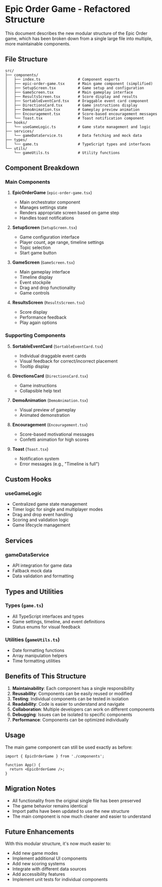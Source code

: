 # Epic Order Game - Refactored Structure

This document describes the new modular structure of the Epic Order game, which has been broken down from a single large file into multiple, more maintainable components.

## File Structure

```
src/
├── components/
│   ├── index.ts                 # Component exports
│   ├── epic-order-game.tsx      # Main game component (simplified)
│   ├── SetupScreen.tsx          # Game setup and configuration
│   ├── GameScreen.tsx           # Main gameplay interface
│   ├── ResultsScreen.tsx        # Score display and results
│   ├── SortableEventCard.tsx    # Draggable event card component
│   ├── DirectionsCard.tsx       # Game instructions display
│   ├── DemoAnimation.tsx        # Gameplay preview animation
│   ├── Encouragement.tsx        # Score-based encouragement messages
│   └── Toast.tsx                # Toast notification component
├── hooks/
│   └── useGameLogic.ts          # Game state management and logic
├── services/
│   └── gameDataService.ts       # Data fetching and mock data
├── types/
│   └── game.ts                  # TypeScript types and interfaces
└── utils/
    └── gameUtils.ts             # Utility functions
```

## Component Breakdown

### Main Components

1. **EpicOrderGame** (`epic-order-game.tsx`)
   - Main orchestrator component
   - Manages settings state
   - Renders appropriate screen based on game step
   - Handles toast notifications

2. **SetupScreen** (`SetupScreen.tsx`)
   - Game configuration interface
   - Player count, age range, timeline settings
   - Topic selection
   - Start game button

3. **GameScreen** (`GameScreen.tsx`)
   - Main gameplay interface
   - Timeline display
   - Event stockpile
   - Drag and drop functionality
   - Game controls

4. **ResultsScreen** (`ResultsScreen.tsx`)
   - Score display
   - Performance feedback
   - Play again options

### Supporting Components

5. **SortableEventCard** (`SortableEventCard.tsx`)
   - Individual draggable event cards
   - Visual feedback for correct/incorrect placement
   - Tooltip display

6. **DirectionsCard** (`DirectionsCard.tsx`)
   - Game instructions
   - Collapsible help text

7. **DemoAnimation** (`DemoAnimation.tsx`)
   - Visual preview of gameplay
   - Animated demonstration

8. **Encouragement** (`Encouragement.tsx`)
   - Score-based motivational messages
   - Confetti animation for high scores

9. **Toast** (`Toast.tsx`)
   - Notification system
   - Error messages (e.g., "Timeline is full")

## Custom Hooks

### useGameLogic
- Centralized game state management
- Timer logic for single and multiplayer modes
- Drag and drop event handling
- Scoring and validation logic
- Game lifecycle management

## Services

### gameDataService
- API integration for game data
- Fallback mock data
- Data validation and formatting

## Types and Utilities

### Types (`game.ts`)
- All TypeScript interfaces and types
- Game settings, timeline, and event definitions
- Status enums for visual feedback

### Utilities (`gameUtils.ts`)
- Date formatting functions
- Array manipulation helpers
- Time formatting utilities

## Benefits of This Structure

1. **Maintainability**: Each component has a single responsibility
2. **Reusability**: Components can be easily reused or modified
3. **Testing**: Individual components can be tested in isolation
4. **Readability**: Code is easier to understand and navigate
5. **Collaboration**: Multiple developers can work on different components
6. **Debugging**: Issues can be isolated to specific components
7. **Performance**: Components can be optimized individually

## Usage

The main game component can still be used exactly as before:

```tsx
import { EpicOrderGame } from './components';

function App() {
  return <EpicOrderGame />;
}
```

## Migration Notes

- All functionality from the original single file has been preserved
- The game behavior remains identical
- Import paths have been updated to use the new structure
- The main component is now much cleaner and easier to understand

## Future Enhancements

With this modular structure, it's now much easier to:
- Add new game modes
- Implement additional UI components
- Add new scoring systems
- Integrate with different data sources
- Add accessibility features
- Implement unit tests for individual components
